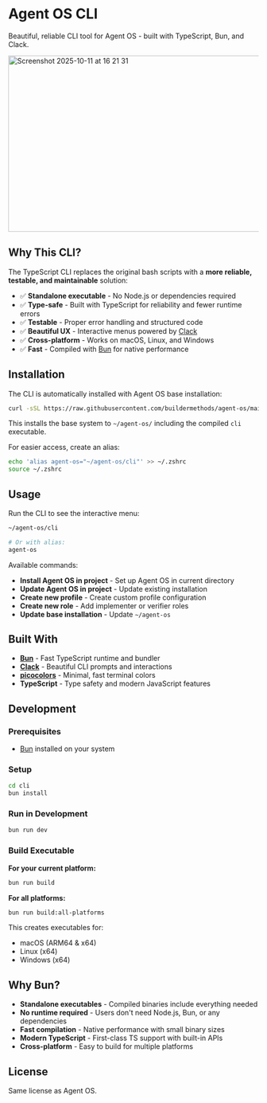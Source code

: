 # Agent OS CLI

Beautiful, reliable CLI tool for Agent OS - built with TypeScript, Bun, and Clack.

<img width="587" height="354" alt="Screenshot 2025-10-11 at 16 21 31" src="https://github.com/user-attachments/assets/646b0c2f-d0a7-41ba-bab4-1f2bdfa0a8ac" />

## Why This CLI?

The TypeScript CLI replaces the original bash scripts with a **more reliable, testable, and maintainable** solution:

- ✅ **Standalone executable** - No Node.js or dependencies required
- ✅ **Type-safe** - Built with TypeScript for reliability and fewer runtime errors
- ✅ **Testable** - Proper error handling and structured code
- ✅ **Beautiful UX** - Interactive menus powered by [Clack](https://www.clack.cc/)
- ✅ **Cross-platform** - Works on macOS, Linux, and Windows
- ✅ **Fast** - Compiled with [Bun](https://bun.sh) for native performance

## Installation

The CLI is automatically installed with Agent OS base installation:

```bash
curl -sSL https://raw.githubusercontent.com/buildermethods/agent-os/main/install.sh | bash
```

This installs the base system to `~/agent-os/` including the compiled `cli` executable.

For easier access, create an alias:

```bash
echo 'alias agent-os="~/agent-os/cli"' >> ~/.zshrc
source ~/.zshrc
```

## Usage

Run the CLI to see the interactive menu:

```bash
~/agent-os/cli

# Or with alias:
agent-os
```

Available commands:
- **Install Agent OS in project** - Set up Agent OS in current directory
- **Update Agent OS in project** - Update existing installation
- **Create new profile** - Create custom profile configuration
- **Create new role** - Add implementer or verifier roles
- **Update base installation** - Update `~/agent-os`

## Built With

- **[Bun](https://bun.sh)** - Fast TypeScript runtime and bundler
- **[Clack](https://www.clack.cc/)** - Beautiful CLI prompts and interactions
- **[picocolors](https://github.com/alexeyraspopov/picocolors)** - Minimal, fast terminal colors
- **TypeScript** - Type safety and modern JavaScript features

## Development

### Prerequisites

- [Bun](https://bun.sh) installed on your system

### Setup

```bash
cd cli
bun install
```

### Run in Development

```bash
bun run dev
```

### Build Executable

**For your current platform:**
```bash
bun run build
```

**For all platforms:**
```bash
bun run build:all-platforms
```

This creates executables for:
- macOS (ARM64 & x64)
- Linux (x64)
- Windows (x64)

## Why Bun?

- **Standalone executables** - Compiled binaries include everything needed
- **No runtime required** - Users don't need Node.js, Bun, or any dependencies
- **Fast compilation** - Native performance with small binary sizes
- **Modern TypeScript** - First-class TS support with built-in APIs
- **Cross-platform** - Easy to build for multiple platforms

## License

Same license as Agent OS.
